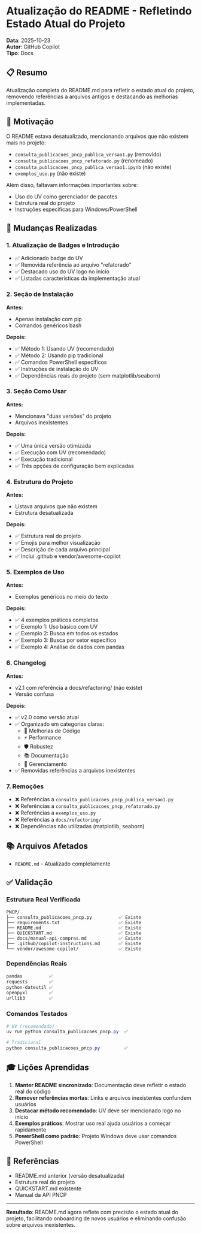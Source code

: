 # Atualização do README - Refletindo Estado Atual do Projeto

**Data**: 2025-10-23  
**Autor**: GitHub Copilot  
**Tipo**: Docs

## 📋 Resumo

Atualização completa do README.md para refletir o estado atual do projeto, removendo referências a arquivos antigos e destacando as melhorias implementadas.

## 🎯 Motivação

O README estava desatualizado, mencionando arquivos que não existem mais no projeto:
- `consulta_publicacoes_pncp_publica_versao1.py` (removido)
- `consulta_publicacoes_pncp_refatorado.py` (renomeado)
- `consulta_publicacoes_pncp_publica_versao1.ipynb` (não existe)
- `exemplos_uso.py` (não existe)

Além disso, faltavam informações importantes sobre:
- Uso do UV como gerenciador de pacotes
- Estrutura real do projeto
- Instruções específicas para Windows/PowerShell

## 🔧 Mudanças Realizadas

### 1. Atualização de Badges e Introdução
- ✅ Adicionado badge do UV
- ✅ Removida referência ao arquivo "refatorado"
- ✅ Destacado uso do UV logo no início
- ✅ Listadas características da implementação atual

### 2. Seção de Instalação
**Antes:**
- Apenas instalação com pip
- Comandos genéricos bash

**Depois:**
- ✅ Método 1: Usando UV (recomendado)
- ✅ Método 2: Usando pip tradicional
- ✅ Comandos PowerShell específicos
- ✅ Instruções de instalação do UV
- ✅ Dependências reais do projeto (sem matplotlib/seaborn)

### 3. Seção Como Usar
**Antes:**
- Mencionava "duas versões" do projeto
- Arquivos inexistentes

**Depois:**
- ✅ Uma única versão otimizada
- ✅ Execução com UV (recomendado)
- ✅ Execução tradicional
- ✅ Três opções de configuração bem explicadas

### 4. Estrutura do Projeto
**Antes:**
- Listava arquivos que não existem
- Estrutura desatualizada

**Depois:**
- ✅ Estrutura real do projeto
- ✅ Emojis para melhor visualização
- ✅ Descrição de cada arquivo principal
- ✅ Inclui .github e vendor/awesome-copilot

### 5. Exemplos de Uso
**Antes:**
- Exemplos genéricos no meio do texto

**Depois:**
- ✅ 4 exemplos práticos completos
- ✅ Exemplo 1: Uso básico com UV
- ✅ Exemplo 2: Busca em todos os estados
- ✅ Exemplo 3: Busca por setor específico
- ✅ Exemplo 4: Análise de dados com pandas

### 6. Changelog
**Antes:**
- v2.1 com referência a docs/refactoring/ (não existe)
- Versão confusa

**Depois:**
- ✅ v2.0 como versão atual
- ✅ Organizado em categorias claras:
  - 🚀 Melhorias de Código
  - ⚡ Performance
  - 🛡️ Robustez
  - 📚 Documentação
  - 🔧 Gerenciamento
- ✅ Removidas referências a arquivos inexistentes

### 7. Remoções
- ❌ Referências a `consulta_publicacoes_pncp_publica_versao1.py`
- ❌ Referências a `consulta_publicacoes_pncp_refatorado.py`
- ❌ Referências a `exemplos_uso.py`
- ❌ Referências a `docs/refactoring/`
- ❌ Dependências não utilizadas (matplotlib, seaborn)

## 📚 Arquivos Afetados

- `README.md` - Atualizado completamente

## ✅ Validação

### Estrutura Real Verificada
```
PNCP/
├── consulta_publicacoes_pncp.py          ✅ Existe
├── requirements.txt                      ✅ Existe
├── README.md                             ✅ Existe
├── QUICKSTART.md                         ✅ Existe
├── docs/manual-api-compras.md            ✅ Existe
├── .github/copilot-instructions.md       ✅ Existe
└── vendor/awesome-copilot/               ✅ Existe
```

### Dependências Reais
```txt
pandas          ✅
requests        ✅
python-dateutil ✅
openpyxl        ✅
urllib3         ✅
```

### Comandos Testados
```powershell
# UV (recomendado)
uv run python consulta_publicacoes_pncp.py  ✅

# Tradicional
python consulta_publicacoes_pncp.py         ✅
```

## 🎓 Lições Aprendidas

1. **Manter README sincronizado**: Documentação deve refletir o estado real do código
2. **Remover referências mortas**: Links e arquivos inexistentes confundem usuários
3. **Destacar método recomendado**: UV deve ser mencionado logo no início
4. **Exemplos práticos**: Mostrar uso real ajuda usuários a começar rapidamente
5. **PowerShell como padrão**: Projeto Windows deve usar comandos PowerShell

## 📖 Referências

- README.md anterior (versão desatualizada)
- Estrutura real do projeto
- QUICKSTART.md existente
- Manual da API PNCP

---

**Resultado**: README.md agora reflete com precisão o estado atual do projeto, facilitando onboarding de novos usuários e eliminando confusão sobre arquivos inexistentes.
